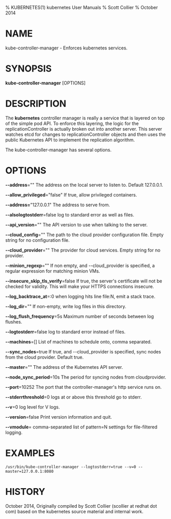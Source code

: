 % KUBERNETES(1) kubernetes User Manuals
% Scott Collier
% October 2014
# NAME
kube-controller-manager \- Enforces kubernetes services.

# SYNOPSIS
**kube-controller-manager** [OPTIONS]

# DESCRIPTION

The **kubernetes** controller manager is really a service that is layered on top of the simple pod API. To enforce this layering, the logic for the replicationController is actually broken out into another server. This server watches etcd for changes to replicationController objects and then uses the public Kubernetes API to implement the replication algorithm.

The kube-controller-manager has several options.

# OPTIONS
**--address**=""
	The address on the local server to listen to. Default 127.0.0.1.

**--allow_privileged**="false"
	If true, allow privileged containers.

**--address=**"127.0.0.1"
	The address to serve from.

**--alsologtostderr**=false
	log to standard error as well as files.

**--api_version**=""
	The API version to use when talking to the server.

**--cloud_config**=""
	The path to the cloud provider configuration file. Empty string for no configuration file.

**--cloud_provider**=""
	The provider for cloud services. Empty string for no provider.

**--minion_regexp**=""
	If non empty, and --cloud_provider is specified, a regular expression for matching minion VMs.

**--insecure_skip_tls_verify**=false
	If true, the server's certificate will not be checked for validity. This will make your HTTPS connections insecure.

**--log_backtrace_at**=:0
	when logging hits line file:N, emit a stack trace.

**--log_dir**=""
	If non-empty, write log files in this directory.

**--log_flush_frequency**=5s
	Maximum number of seconds between log flushes.

**--logtostderr**=false
	log to standard error instead of files.

**--machines**=[]
    List of machines to schedule onto, comma separated.

**--sync_nodes**=true
        If true, and --cloud_provider is specified, sync nodes from the cloud provider. Default true.

**--master**=""
	The address of the Kubernetes API server.

**--node_sync_period**=10s
    The period for syncing nodes from cloudprovider.

**--port**=10252
	The port that the controller-manager's http service runs on.

**--stderrthreshold**=0
	logs at or above this threshold go to stderr.

**--v**=0
	log level for V logs.

**--version**=false
	Print version information and quit.

**--vmodule**=
	comma-separated list of pattern=N settings for file-filtered logging.

# EXAMPLES
```
/usr/bin/kube-controller-manager --logtostderr=true --v=0 --master=127.0.0.1:8080
```
# HISTORY
October 2014, Originally compiled by Scott Collier (scollier at redhat dot com) based
 on the kubernetes source material and internal work.
